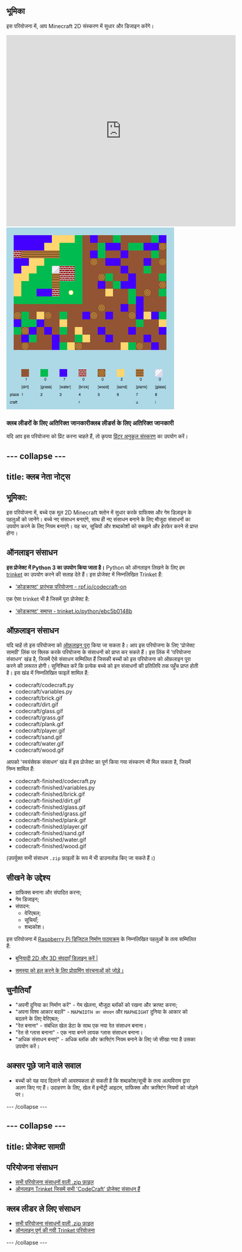 ## भूमिका

इस परियोजना में, आप Minecraft 2D संस्करण में सुधार और डिजाइन करेंगे।

<div class="trinket">
  <iframe src="https://trinket.io/embed/python/ebc5b0148b?outputOnly=true&start=result" width="600" height="500" frameborder="0" marginwidth="0" marginheight="0" allowfullscreen>
  </iframe>
  <img src="images/craft-finished.png">
</div>

### क्लब लीडरों के लिए अतिरिक्त जानकारीक्लब लीडर्स के लिए अतिरिक्त जानकारी

यदि आप इस परियोजना को प्रिंट करना चाहते हैं, तो कृपया [प्रिंटर अनुकूल संस्करण](https://projects.raspberrypi.org/hi-IN/projects/codecraft/print) का उपयोग करें।

--- collapse ---
---
title: क्लब नेता नोट्स
---

## भूमिका:

इस परियोजना में, बच्चे एक मूल 2D Minecraft क्लोन में सुधार करके ग्राफिक्स और गेम डिज़ाइन के पहलुओं को जानेंगे। बच्चे नए संसाधन बनाएंगे, साथ ही नए संसाधन बनाने के लिए मौजूदा संसाधनों का उपयोग करने के लिए नियम बनाएंगे। यह चर, सूचियों और शब्दकोशों को समझने और हेरफेर करने से प्राप्त होगा।

## ऑनलाइन संसाधन

**इस प्रोजेक्ट में Python 3 का उपयोग किया जाता है।** Python को ऑनलाइन लिखने के लिए हम [trinket](https://trinket.io/) का उपयोग करने की सलाह देते हैं। इस प्रोजेक्ट में निम्नलिखित Trinket हैं:

+ ['कोडक्राफ्ट' प्रारंभक परियोजना - rpf.io/codecraft-on](http://rpf.io/codecraft-on)

एक ऐसा trinket भी है जिसमें पूरा प्रोजेक्ट है:

+ ['कोडक्राफ्ट' समाप्त - trinket.io/python/ebc5b0148b](https://trinket.io/python/ebc5b0148b)

## ऑफ़लाइन संसाधन

यदि चाहें तो इस परियोजना को [ऑफ़लाइन पूरा](https://www.codeclubprojects.org/en-GB/resources/python-working-offline/) किया जा सकता है। आप इस परियोजना के लिए 'प्रोजेक्ट सामग्री' लिंक पर क्लिक करके परियोजना के संसाधनों को प्राप्त कर सकते हैं। इस लिंक में 'परियोजना संसाधन' खंड है, जिसमें ऐसे संसाधन सम्मिलित हैं जिसकी बच्चों को इस परियोजना को ऑफ़लाइन पूरा करने की ज़रूरत होगी। सुनिश्चित करें कि प्रत्येक बच्चे को इन संसाधनों की प्रतिलिपि तक पहुँच प्राप्त होती है। इस खंड में निम्नलिखित फाइलें शामिल हैं:

+ codecraft/codecraft.py
+ codecraft/variables.py
+ codecraft/brick.gif
+ codecraft/dirt.gif
+ codecraft/glass.gif
+ codecraft/grass.gif
+ codecraft/plank.gif
+ codecraft/player.gif
+ codecraft/sand.gif
+ codecraft/water.gif
+ codecraft/wood.gif

आपको 'स्वयंसेवक संसाधन' खंड में इस प्रोजेक्ट का पूर्ण किया गया संस्करण भी मिल सकता है, जिसमें निम्न शामिल हैं:

+ codecraft-finished/codecraft.py
+ codecraft-finished/variables.py
+ codecraft-finished/brick.gif
+ codecraft-finished/dirt.gif
+ codecraft-finished/glass.gif
+ codecraft-finished/grass.gif
+ codecraft-finished/plank.gif
+ codecraft-finished/player.gif
+ codecraft-finished/sand.gif
+ codecraft-finished/water.gif
+ codecraft-finished/wood.gif

(उपर्युक्त सभी संसाधन `.zip` फ़ाइलों के रूप में भी डाउनलोड किए जा सकते हैं।)

## सीखने के उद्देश्य

+ ग्राफिक्स बनाना और संपादित करना;
+ गेम डिजाइन;
+ संपादन: 
    + वेरिएबल;
    + सूचियाँ;
    + शब्दकोश।

इस परियोजना में [Raspberry Pi डिजिटल निर्माण पाठ्यक्रम](http://rpf.io/curriculum) के निम्नलिखित पहलुओं के तत्व सम्मिलित हैं:

+ [बुनियादी 2D और 3D संपदाएँ डिज़ाइन करें |](https://www.raspberrypi.org/curriculum/design/creator)

+ [समस्या को हल करने के लिए प्रोग्रामिंग संरचनाओं को जोड़े।](https://www.raspberrypi.org/curriculum/programming/builder)

## चुनौतियाँ

+ "अपनी दुनिया का निर्माण करें" - गेम खेलना, मौजूदा ब्लॉकों को रखना और क्राफ्ट करना;
+ "अपना विश्व आकार बदलें" - `MAPWIDTH का संपादन` और `MAPHEIGHT` दुनिया के आकार को बदलने के लिए वेरिएबल;
+ "रेत बनाना" - संबंधित खेल डेटा के साथ एक नया रेत संसाधन बनाना।
+ "रेत से ग्लास बनाना" - एक नया बनने लायक ग्लास संसाधन बनाना।
+ "अधिक संसाधन बनाएं" - अधिक ब्लॉक और क्राफ्टिंग नियम बनाने के लिए जो सीखा गया है उसका उपयोग करें।

## अक्सर पूछे जाने वाले सवाल

+ बच्चों को यह याद दिलाने की आवश्यकता हो सकती है कि शब्दकोश/सूची के तत्व अल्पविराम द्वारा अलग किए गए हैं। उदाहरण के लिए, खेल में इन्वेंट्री आइटम, ग्राफिक्स और क्राफ्टिंग नियमों को जोड़ने पर।

--- /collapse ---

--- collapse ---
---
title: प्रोजेक्ट सामग्री
---

## परियोजना संसाधन

+ [सभी परियोजना संसाधनों वाली .zip फ़ाइल](resources/codecraft-resources.zip)
+ [ऑनलाइन Trinket जिसमें सभी 'CodeCraft' प्रोजेक्ट संसाधन हैं](http://rpf.io/codecraft-on)

## क्लब लीडर ले लिए संसाधन

+ [सभी परियोजना संसाधनों वाली .zip फ़ाइल](solutions/codecraft-solution.zip)
+ [ऑनलाइन पूर्ण की गयी Trinket परियोजना](https://trinket.io/python/ebc5b0148b)

--- /collapse ---